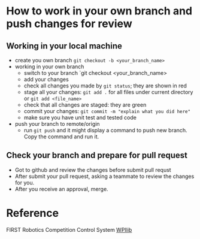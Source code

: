 


# How to work in your own branch and push changes for review

## Working in your local machine
- create you own branch  `git checkout -b <your_branch_name>`
- working in your own branch
     - switch to your branch `git checkout <your_branch_name>
     - add your changes
     - check all changes you made by `git status`; they are shown in red
     - stage all your changes:  `git add .` for all files under current directory or  `git add <file_name>`
     - check that all changes are staged: they are green
     - commit your changes: `git commit -m "explain what you did here"`
     - make sure you have unit test and  tested code
- push your branch to remote/origin
     - run `git push` and it might display a command to push new branch. Copy the command and run it.

  
## Check your branch and prepare for pull request
- Got to github and review the changes before submit pull requst
- After submit your pull request, asking a teammate to review the changes for you. 
- After you receive an approval,  merge. 



# Reference
FIRST Robotics Competition Control System [WPIlib](https://docs.wpilib.org/en/stable/index.html)
